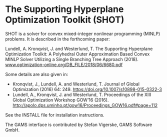 # The Supporting Hyperplane Optimization Toolkit (SHOT)

SHOT is a solver for convex mixed-integer nonlinear programming (MINLP) problems. It is
described in the forthcoming paper:

Lundell, A. Kronqvist, J. and Westerlund, T. The Supporting Hyperplane Optimization Toolkit: A Polyhedral Outer Approximation Based 
Convex MINLP Solver Utilizing a Single Branching Tree Approach (2018). www.optimization-online.org/DB_FILE/2018/06/6680.pdf

Some details are also given in:

- Kronqvist, J., Lundell, A. and Westerlund, T. Journal of Global Optimization (2016) 64: 249. https://doi.org/10.1007/s10898-015-0322-3
- Lundell, A., Kronqvist, J. and Westerlund, T. Proceedings of the XIII Global Optimization Workshop GOW’16 (2016). http://apolo.dps.uminho.pt/gow16/Proceedings_GOW16.pdf#page=112

See the INSTALL file for installation instructions.

The GAMS interface is contributed by Stefan Vigerske, GAMS Software GmbH.
